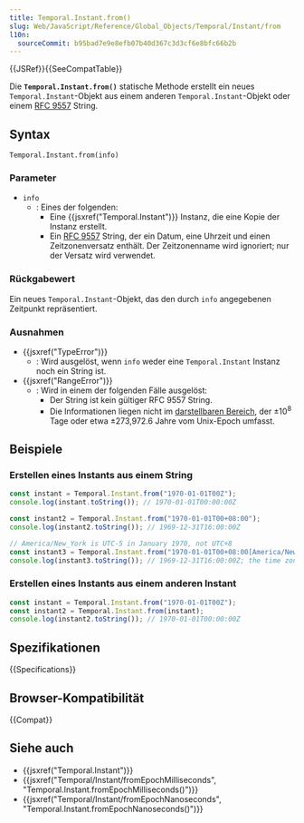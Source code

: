 ```yaml
---
title: Temporal.Instant.from()
slug: Web/JavaScript/Reference/Global_Objects/Temporal/Instant/from
l10n:
  sourceCommit: b95bad7e9e8efb07b40d367c3d3cf6e8bfc66b2b
---
```


{{JSRef}}{{SeeCompatTable}}

Die **`Temporal.Instant.from()`** statische Methode erstellt ein neues `Temporal.Instant`-Objekt aus einem anderen `Temporal.Instant`-Objekt oder einem [RFC 9557](/de/docs/Web/JavaScript/Reference/Global_Objects/Temporal/Instant#rfc_9557_format) String.

## Syntax

```js-nolint
Temporal.Instant.from(info)
```

### Parameter

- `info`
  - : Eines der folgenden:
    - Eine {{jsxref("Temporal.Instant")}} Instanz, die eine Kopie der Instanz erstellt.
    - Ein [RFC 9557](/de/docs/Web/JavaScript/Reference/Global_Objects/Temporal/Instant#rfc_9557_format) String, der ein Datum, eine Uhrzeit und einen Zeitzonenversatz enthält. Der Zeitzonenname wird ignoriert; nur der Versatz wird verwendet.

### Rückgabewert

Ein neues `Temporal.Instant`-Objekt, das den durch `info` angegebenen Zeitpunkt repräsentiert.

### Ausnahmen

- {{jsxref("TypeError")}}
  - : Wird ausgelöst, wenn `info` weder eine `Temporal.Instant` Instanz noch ein String ist.
- {{jsxref("RangeError")}}
  - : Wird in einem der folgenden Fälle ausgelöst:
    - Der String ist kein gültiger RFC 9557 String.
    - Die Informationen liegen nicht im [darstellbaren Bereich](/de/docs/Web/JavaScript/Reference/Global_Objects/Temporal#representable_dates), der ±10<sup>8</sup> Tage oder etwa ±273,972.6 Jahre vom Unix-Epoch umfasst.

## Beispiele

### Erstellen eines Instants aus einem String

```js
const instant = Temporal.Instant.from("1970-01-01T00Z");
console.log(instant.toString()); // 1970-01-01T00:00:00Z

const instant2 = Temporal.Instant.from("1970-01-01T00+08:00");
console.log(instant2.toString()); // 1969-12-31T16:00:00Z

// America/New_York is UTC-5 in January 1970, not UTC+8
const instant3 = Temporal.Instant.from("1970-01-01T00+08:00[America/New_York]");
console.log(instant3.toString()); // 1969-12-31T16:00:00Z; the time zone name is ignored
```

### Erstellen eines Instants aus einem anderen Instant

```js
const instant = Temporal.Instant.from("1970-01-01T00Z");
const instant2 = Temporal.Instant.from(instant);
console.log(instant2.toString()); // 1970-01-01T00:00:00Z
```

## Spezifikationen

{{Specifications}}

## Browser-Kompatibilität

{{Compat}}

## Siehe auch

- {{jsxref("Temporal.Instant")}}
- {{jsxref("Temporal/Instant/fromEpochMilliseconds", "Temporal.Instant.fromEpochMilliseconds()")}}
- {{jsxref("Temporal/Instant/fromEpochNanoseconds", "Temporal.Instant.fromEpochNanoseconds()")}}
